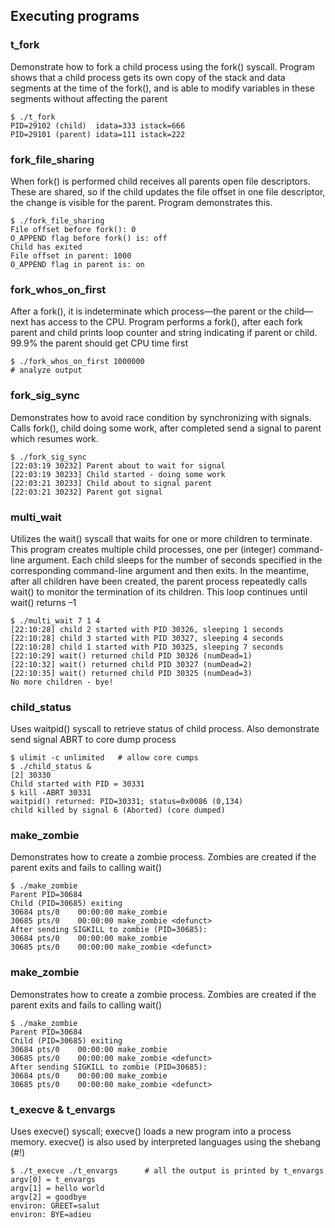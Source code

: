 ## Executing programs

### t_fork
Demonstrate how to fork a child process using the fork() syscall. Program shows that a child process gets its own copy of the stack and data segments at the time of the fork(), and is able to modify variables in these segments without affecting the parent

```console
$ ./t_fork
PID=29102 (child)  idata=333 istack=666
PID=29101 (parent) idata=111 istack=222
```

### fork_file_sharing
When fork() is performed child receives all parents open file descriptors. These are shared, so if the child updates the file offset in one file descriptor, the change is visible for the parent. Program demonstrates this.

```console
$ ./fork_file_sharing
File offset before fork(): 0
O_APPEND flag before fork() is: off
Child has exited
File offset in parent: 1000
O_APPEND flag in parent is: on
```

### fork_whos_on_first
After a fork(), it is indeterminate which process—the parent or the child—next has access to the CPU. Program performs a fork(), after each fork parent and child prints loop counter and string indicating if parent or child. 99.9% the parent should get CPU time first

```console
$ ./fork_whos_on_first 1000000
# analyze output
```

### fork_sig_sync
Demonstrates how to avoid race condition by synchronizing with signals. Calls fork(), child doing some work, after completed send a signal to parent which resumes work. 

```console
$ ./fork_sig_sync
[22:03:19 30232] Parent about to wait for signal
[22:03:19 30233] Child started - doing some work
[22:03:21 30233] Child about to signal parent
[22:03:21 30232] Parent got signal
```

### multi_wait
Utilizes the wait() syscall that waits for one or more children to terminate. This program creates multiple child processes, one per (integer) command-line argument. Each child sleeps for the number of seconds specified in the corresponding command-line argument and then exits. In the meantime, after all children have been created, the parent process repeatedly calls wait() to monitor the termination of its children. This loop continues until wait() returns –1

```console
$ ./multi_wait 7 1 4
[22:10:28] child 2 started with PID 30326, sleeping 1 seconds
[22:10:28] child 3 started with PID 30327, sleeping 4 seconds
[22:10:28] child 1 started with PID 30325, sleeping 7 seconds
[22:10:29] wait() returned child PID 30326 (numDead=1)
[22:10:32] wait() returned child PID 30327 (numDead=2)
[22:10:35] wait() returned child PID 30325 (numDead=3)
No more children - bye!
```

### child_status
Uses waitpid() syscall to retrieve status of child process. Also demonstrate send signal ABRT to core dump process

```console
$ ulimit -c unlimited   # allow core cumps
$ ./child_status &
[2] 30330
Child started with PID = 30331
$ kill -ABRT 30331
waitpid() returned: PID=30331; status=0x0086 (0,134)
child killed by signal 6 (Aborted) (core dumped)
```

### make_zombie
Demonstrates how to create a zombie process. Zombies are created if the parent exits and fails to calling wait()

```console
$ ./make_zombie
Parent PID=30684
Child (PID=30685) exiting
30684 pts/0    00:00:00 make_zombie
30685 pts/0    00:00:00 make_zombie <defunct>
After sending SIGKILL to zombie (PID=30685):
30684 pts/0    00:00:00 make_zombie
30685 pts/0    00:00:00 make_zombie <defunct>
```

### make_zombie
Demonstrates how to create a zombie process. Zombies are created if the parent exits and fails to calling wait()

```console
$ ./make_zombie
Parent PID=30684
Child (PID=30685) exiting
30684 pts/0    00:00:00 make_zombie
30685 pts/0    00:00:00 make_zombie <defunct>
After sending SIGKILL to zombie (PID=30685):
30684 pts/0    00:00:00 make_zombie
30685 pts/0    00:00:00 make_zombie <defunct>
```

### t_execve & t_envargs
Uses  execve() syscall; execve() loads a new program into a process memory. execve() is also used by interpreted languages using the shebang (#!)

```console
$ ./t_execve ./t_envargs      # all the output is printed by t_envargs
argv[0] = t_envargs
argv[1] = hello world
argv[2] = goodbye
environ: GREET=salut
environ: BYE=adieu
```
